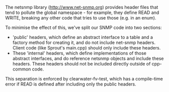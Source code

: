 The netsnmp library (http://www.net-snmp.org) provides header files that tend to pollute the
global namespace - for example, they define READ and WRITE, breaking any other code that tries to use those
(e.g. in an enum).

To minimise the effect of this, we've split our SNMP code into two sections:

* 'public' headers, which define an abstract interface to a table and a factory method for creating
    it, and do not include net-snmp headers. Client code (like Sprout's main.cpp) should only
    include these headers.
* These 'internal' headers, which define implementations of those abstract interfaces, and do
    reference netsnmp objects and include these headers. These headers should not be included
    directly outside of cpp-common code.

This separation is enforced by clearwater-fv-test, which has a compile-time error if READ is defined
after including only the public headers.
